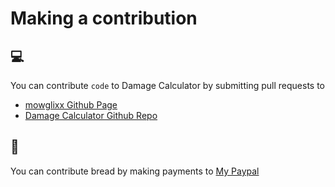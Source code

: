 # Making a contribution

## :computer:
You can contribute `code` to Damage Calculator by submitting pull requests to 
- [mowglixx Github Page](https://github.com/mowglixx)
- [Damage Calculator Github Repo](https://github.com/mowglixx/damage-calculator)

## :bread:

You can contribute bread by making payments to [My Paypal](https://paypal.me/mowglixx)